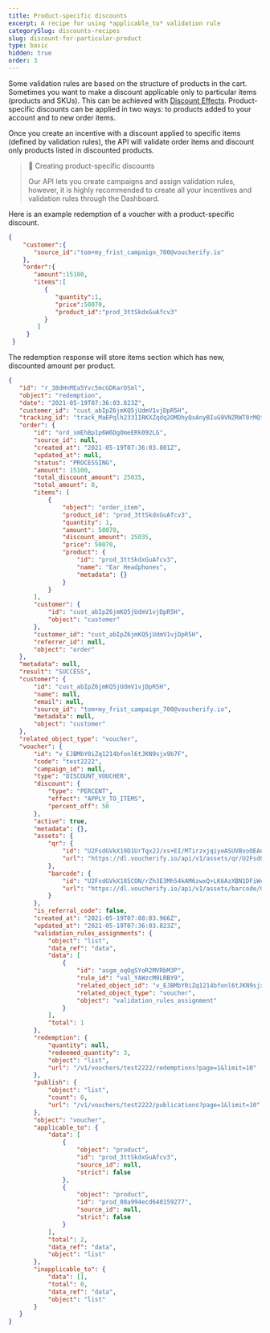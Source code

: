 ```yaml
---
title: Product-specific discounts
excerpt: A recipe for using *applicable_to* validation rule
categorySlug: discounts-recipes
slug: discount-for-particular-product
type: basic
hidden: true
order: 3
---
```


Some validation rules are based on the structure of products in the cart. Sometimes you want to make a discount applicable only to particular items (products and SKUs). This can be achieved with [Discount Effects](doc:discount-effects). Product-specific discounts can be applied in two ways: to products added to your account and to new order items. 

Once you create an incentive with a discount applied to specific items (defined by validation rules), the API will validate order items and discount only products listed in discounted products.

> 📘 Creating product-specific discounts
>
> Our API lets you create campaigns and assign validation rules, however, it is highly recommended to create all your incentives and validation rules through the Dashboard.

Here is an example redemption of a voucher with a product-specific discount.

```json Redeem voucher
{
    "customer":{
       "source_id":"tom+my_frist_campaign_700@voucherify.io"
    },
    "order":{
       "amount":15100,
       "items":[
          {
             "quantity":1,
             "price":50070,
             "product_id":"prod_3ttSkdxGuAfcv3"
          }
        ]
     }
 }
 ```

 The redemption response will store items section which has new, discounted amount per product.
 
 ```json 200 OK Response
 {
    "id": "r_38dHnMEa5Yvc5mcGDKarOSml",
    "object": "redemption",
    "date": "2021-05-19T07:36:03.823Z",
    "customer_id": "cust_abIpZ6jmKQ5jUdmV1vjDpR5H",
    "tracking_id": "track_MaEPqlh2331IRKXZqdq2OMDhyQxAnyBIuG9VNZRWT0rMQtybQ0m7HA==",
    "order": {
        "id": "ord_smEh8p1p6W6DgOmeERk092LG",
        "source_id": null,
        "created_at": "2021-05-19T07:36:03.801Z",
        "updated_at": null,
        "status": "PROCESSING",
        "amount": 15100,
        "total_discount_amount": 25035,
        "total_amount": 0,
        "items": [
            {
                "object": "order_item",
                "product_id": "prod_3ttSkdxGuAfcv3",
                "quantity": 1,
                "amount": 50070,
                "discount_amount": 25035,
                "price": 50070,
                "product": {
                    "id": "prod_3ttSkdxGuAfcv3",
                    "name": "Ear Headphones",
                    "metadata": {}
                }
            }
        ],
        "customer": {
            "id": "cust_abIpZ6jmKQ5jUdmV1vjDpR5H",
            "object": "customer"
        },
        "customer_id": "cust_abIpZ6jmKQ5jUdmV1vjDpR5H",
        "referrer_id": null,
        "object": "order"
    },
    "metadata": null,
    "result": "SUCCESS",
    "customer": {
        "id": "cust_abIpZ6jmKQ5jUdmV1vjDpR5H",
        "name": null,
        "email": null,
        "source_id": "tom+my_frist_campaign_700@voucherify.io",
        "metadata": null,
        "object": "customer"
    },
    "related_object_type": "voucher",
    "voucher": {
        "id": "v_EJBMbY0iZq1214bfonl6tJKN9sjx9b7F",
        "code": "test2222",
        "campaign_id": null,
        "type": "DISCOUNT_VOUCHER",
        "discount": {
            "type": "PERCENT",
            "effect": "APPLY_TO_ITEMS",
            "percent_off": 50
        },
        "active": true,
        "metadata": {},
        "assets": {
            "qr": {
                "id": "U2FsdGVkX19D1UrTqx2J/xs+EI/MTirzxjqiyeASUVBvoOEAn97I3KhhozhuFGw72VstX1I6Wk6etDQLFEWAUkh9Eo8AwM+TVDxOT2cdXy6yYpwR3KdUUSM4gDeHuMv1EpdLwG/j/s4HAa6hvWcTLQ==",
                "url": "https://dl.voucherify.io/api/v1/assets/qr/U2FsdGVkX19D1UrTqx2J%2Fxs%2BEI%2FMTirzxjqiyeASUVBvoOEAn97I3KhhozhuFGw72VstX1I6Wk6etDQLFEWAUkh9Eo8AwM%2BTVDxOT2cdXy6yYpwR3KdUUSM4gDeHuMv1EpdLwG%2Fj%2Fs4HAa6hvWcTLQ%3D%3D"
            },
            "barcode": {
                "id": "U2FsdGVkX185CON/rZh3E3Mh54kAM6zwxQ+LK6AzXBN1DFiWcGf9PR+pTPQIhcqKhQCxihp6V9gAhR3v0ZlCRsekBWmpFsNMDkw7oOv0iuphf236chdmtCRXtTLLlYN6O+6u9VgKKxdaLGLUxHax2Q==",
                "url": "https://dl.voucherify.io/api/v1/assets/barcode/U2FsdGVkX185CON%2FrZh3E3Mh54kAM6zwxQ%2BLK6AzXBN1DFiWcGf9PR%2BpTPQIhcqKhQCxihp6V9gAhR3v0ZlCRsekBWmpFsNMDkw7oOv0iuphf236chdmtCRXtTLLlYN6O%2B6u9VgKKxdaLGLUxHax2Q%3D%3D"
            }
        },
        "is_referral_code": false,
        "created_at": "2021-05-19T07:08:03.966Z",
        "updated_at": "2021-05-19T07:36:03.823Z",
        "validation_rules_assignments": {
            "object": "list",
            "data_ref": "data",
            "data": [
                {
                    "id": "asgm_oqOgSYoR2MVRbM3P",
                    "rule_id": "val_YAWzcM9LRBY9",
                    "related_object_id": "v_EJBMbY0iZq1214bfonl6tJKN9sjx9b7F",
                    "related_object_type": "voucher",
                    "object": "validation_rules_assignment"
                }
            ],
            "total": 1
        },
        "redemption": {
            "quantity": null,
            "redeemed_quantity": 3,
            "object": "list",
            "url": "/v1/vouchers/test2222/redemptions?page=1&limit=10"
        },
        "publish": {
            "object": "list",
            "count": 0,
            "url": "/v1/vouchers/test2222/publications?page=1&limit=10"
        },
        "object": "voucher",
        "applicable_to": {
            "data": [
                {
                    "object": "product",
                    "id": "prod_3ttSkdxGuAfcv3",
                    "source_id": null,
                    "strict": false
                },
                {
                    "object": "product",
                    "id": "prod_08a994ecd640159277",
                    "source_id": null,
                    "strict": false
                }
            ],
            "total": 2,
            "data_ref": "data",
            "object": "list"
        },
        "inapplicable_to": {
            "data": [],
            "total": 0,
            "data_ref": "data",
            "object": "list"
        }
    }
}
```
